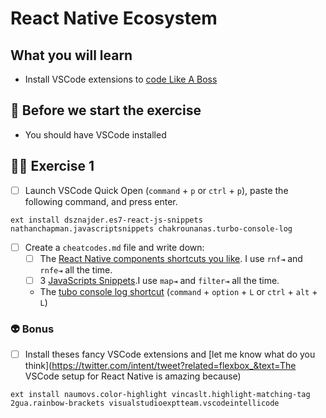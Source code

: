 # React Native Ecosystem

## What you will learn

- Install VSCode extensions to [code Like A Boss](https://www.youtube.com/watch?v=NisCkxU544c)

## 👾 Before we start the exercise

- You should have VSCode installed

## 👨‍🚀 Exercise 1

- [ ] Launch VSCode Quick Open (`command` + `p` or `ctrl` + `p`), paste the following command, and press enter.

```console
ext install dsznajder.es7-react-js-snippets nathanchapman.javascriptsnippets chakrounanas.turbo-console-log
```

- [ ] Create a `cheatcodes.md` file and write down:
  - [ ] The [React Native components shortcuts you like](https://github.com/dsznajder/vscode-es7-javascript-react-snippets#react-native-components). I use `rnf⇥` and `rnfe⇥` all the time.
  - [ ] 3 [JavaScripts Snippets](https://github.com/nathanchapman/vscode-javascript-snippets).I use `map⇥` and `filter⇥` all the time.
  - The [tubo console log shortcut](https://github.com/Chakroun-Anas/turbo-console-log) (`command` + `option` + `L` or `ctrl` + `alt` + `L`)

### 👽 Bonus

- [ ] Install theses fancy VSCode extensions and [let me know what do you think](https://twitter.com/intent/tweet?related=flexbox_&text=The VSCode setup for React Native is amazing because)

```console
ext install naumovs.color-highlight vincaslt.highlight-matching-tag 2gua.rainbow-brackets visualstudioexptteam.vscodeintellicode
```
